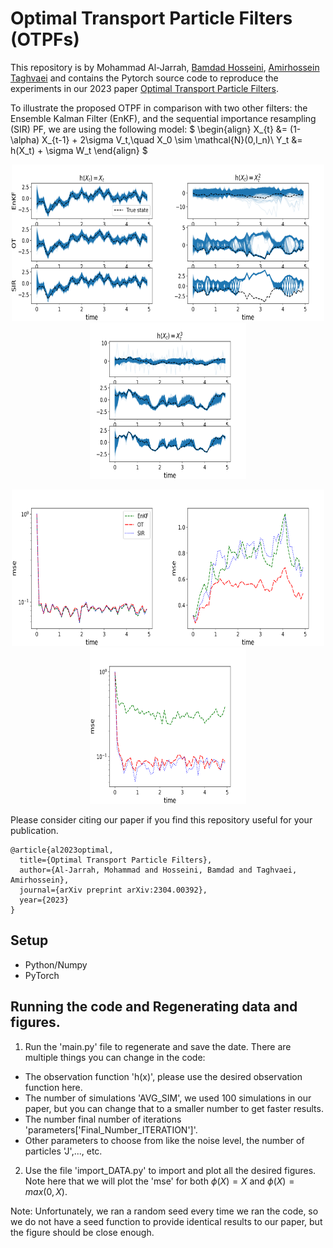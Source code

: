 # Optimal Transport Particle Filters (OTPFs)

This repository is by Mohammad Al-Jarrah, [Bamdad Hosseini](https://bamdadhosseini.org/), [Amirhossein Taghvaei](https://www.aa.washington.edu/facultyfinder/amir-taghvaei) and contains the Pytorch source code to reproduce the experiments in our 2023 paper [Optimal Transport Particle Filters](https://arxiv.org/abs/2304.00392).

To illustrate the proposed OTPF in comparison with two other filters: the Ensemble Kalman Filter (EnKF),
and the sequential importance resampling (SIR) PF, we are using the following model:
$
\begin{align}
    X_{t} &= (1-\alpha) X_{t-1} + 2\sigma V_t,\quad X_0 \sim \mathcal{N}(0,I_n)\\
    Y_t &= h(X_t) + \sigma W_t
\end{align}
$


<p align="center">
<img src="/images/X.png" width="250" height="250"><img src="/images/XX.png" width="250" height="250"><img src="/images/XXX.png" width="250" height="250">
</p>
<p align="center">
<img src="/images/mse_X.png" width="250" height="250"><img src="/images/mse_XX.png" width="250" height="250"><img src="/images/mse_XXX.png" width="250" height="250">
</p>

Please consider citing our paper if you find this repository useful for your publication.

```
@article{al2023optimal,
  title={Optimal Transport Particle Filters},
  author={Al-Jarrah, Mohammad and Hosseini, Bamdad and Taghvaei, Amirhossein},
  journal={arXiv preprint arXiv:2304.00392},
  year={2023}
}
```

## Setup
* Python/Numpy
* PyTorch

## Running the code and Regenerating data and figures.
1. Run the 'main.py' file to regenerate and save the date. There are multiple things you can change in the code:
  - The observation function 'h(x)', please use the desired observation function here.
  - The number of simulations 'AVG_SIM', we used 100 simulations in our paper, but you can change that to a smaller number to get faster results.
  - The number final number of iterations 'parameters['Final_Number_ITERATION']'.
  - Other parameters to choose from like the noise level, the number of particles 'J',..., etc.
2. Use the file 'import_DATA.py' to import and plot all the desired figures. Note here that we will plot the 'mse' for both $\phi(X)=X$ and $\phi(X)=max(0,X)$.

Note: Unfortunately, we ran a random seed every time we ran the code, so we do not have a seed function to provide identical results to our paper, but the figure should be close enough.

